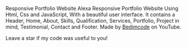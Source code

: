 Responsive Portfolio Website Alexa
Responsive Portfolio Website Using Html, Css and JavaScript, With a beautiful user interface. It contains a Header, Home, About, Skills, Qualification, Services, Portfolio, Project in mind, Testimonial, Contact and Footer. Made by <a href="http://https://github.com/bedimcode/" target="_blank">Bedimcode</a> on YouTube.

Leave a star if my code was useful to you!
